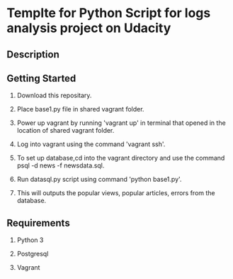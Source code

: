 # Templte for Python Script for logs analysis project on Udacity

## Description

## Getting Started

1. Download this repositary.

2. Place base1.py file in shared vagrant folder.

3. Power up vagrant by running 'vagrant up' in terminal that opened in the location of shared vagrant folder.

4. Log into vagrant using the command 'vagrant ssh'.

5. To set up database,cd into the vagrant directory and use the command psql -d news -f newsdata.sql.

6. Run datasql.py script using command 'python base1.py'.

7. This will outputs the popular views, popular articles, errors from the database.

## Requirements

1. Python 3

2. Postgresql

3. Vagrant